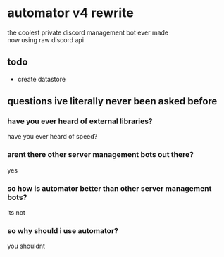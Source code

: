 # automator v4 rewrite
the coolest private discord management bot ever made \
now using raw discord api

## todo
* create datastore

## questions ive literally never been asked before

### have you ever heard of external libraries?
have you ever heard of speed?

### arent there other server management bots out there?
yes

### so how is automator better than other server management bots?
its not

### so why should i use automator?
you shouldnt
